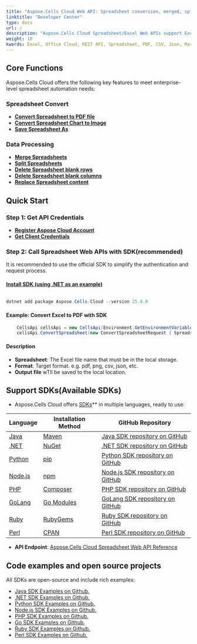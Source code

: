 ```yaml
---
title: "Aspose.Cells Cloud Web API: Spreadsheet conversion, merged, splitter, protect, data processing, etc | Developer Center"
linktitle: "Developer Center"
type: docs
url: /
description: "Aspose.Cells Cloud Spreadsheet/Excel Web APIs support Excel to create, convert, merge, split, protect, and perform inner object operations, among other functions.  Aspose.Cells Cloud provides a complete document, Spreadsheet Web API that supports RESTful interfaces, including authentication, endpoints, parameter descriptions, and code examples to help developers quickly integrate."
weight: 10
kwords: Excel, Office Cloud, REST API, Spreadsheet, PDF, CSV, Json, Markdown, Aspose.Cells Cloud Document
---
```


## **Core Functions**

Aspose.Cells Cloud offers the following key features to meet enterprise-level spreadsheet automation needs:

### **Spreadsheet Convert**

- **[Convert Spreadsheet to PDF file](https://docs.aspose.cloud/cells/convert-excel-file-to-pdf-file/)**
- **[Convert Spreadsheet Chart to Image](https://docs.aspose.cloud/cells/convert-chart-to-image/)**
- **[Save Spreadsheet As](https://docs.aspose.cloud/cells/save-an-excel-file-as-other-formats-files/)**

### **Data Processing**

- **[Merge Spreadsheets](https://docs.aspose.cloud/cells/merge-spreadsheets/)**
- **[Split Spreadsheets](https://docs.aspose.cloud/cells/split-spreadsheet/)**
- **[Delete Spreadsheet blank rows](https://docs.aspose.cloud/cells/delete-spreadsheet-blank-rows/)**
- **[Delete Spreadsheet blank columns](https://docs.aspose.cloud/cells/delete-spreadsheet-blank-columns/)**
- **[Replace Spreadsheet content](https://docs.aspose.cloud/cells/replace-spreadsheet-content/)**

## **Quick Start**

### Step 1: **Get API Credentials**  

- **[Register Aspose Cloud Account](https://dashboard.aspose.cloud/signup)**
- **[Get Client Credentials](https://dashboard.aspose.cloud/#/applications)**

### Step 2: **Call Spreadsheet Web APIs with SDK(recommended)**  

It is recommended to use the official SDK to simplify the authentication and request process.

#### **[Install SDK (using .NET as an example)](https://www.nuget.org/packages/Aspose.cells-Cloud/#readme-body-tab)**

```powershell

dotnet add package Aspose.Cells-Cloud --version 25.8.0

```

#### Example: **Convert Excel to PDF with SDK**

```C#
    CellsApi cellsApi = new CellsApi(Environment.GetEnvironmentVariable("ProductClientId"), Environment.GetEnvironmentVariable("ProductClientSecret"));
    cellsApi.ConvertSpreadsheet(new ConvertSpreadsheetRequest { Spreadsheet = "EmployeeSalesSummary.xlsx", format = "pdf" }, "EmployeeSalesSummary.pdf");
```

#### Description

- **Spreadsheet**: The Excel file name that must be in the local storage.
- **Format**: Target format. e.g. pdf, png, csv, json, etc.
- **Output file** wTll be saved to the local location.

## Support SDKs(**Available SDKs**)

- Aspose.Cells Cloud offers [SDKs](https://github.com/aspose-cells-cloud)** in multiple languages, ready to use:

| Language | Installation Method | GitHub Repository |
|------|----------|-------------|
| [Java](https://www.oracle.com/java/) | [Maven](https://github.com/aspose-cells-cloud/aspose-cells-cloud-java/blob/master/Aspose.Cells.Cloud.pom.xml) | [Java SDK repository on GitHub](https://github.com/aspose-cells-cloud/aspose-cells-cloud-java) |
| [.NET](https://dotnet.microsoft.com/) | [NuGet](https://www.nuget.org/packages/Aspose.cells-Cloud/#readme-body-tab) | [.NET SDK repository on GitHub](https://github.com/aspose-cells-cloud/aspose-cells-cloud-dotnet) |
| [Python](https://www.python.org/) | [pip](https://pypi.org/project/asposecellscloud/) | [Python SDK repository on GitHub](https://github.com/aspose-cells-cloud/aspose-cells-cloud-python) |
| [Node.js](https://nodejs.org/en) | [npm](https://www.npmjs.com/package/asposecellscloud) | [Node.js SDK repository on GitHub](https://github.com/aspose-cells-cloud/aspose-cells-cloud-node) |
| [PHP](https://www.php.net/) | [Composer](https://packagist.org/packages/aspose/cells-sdk-php) | [PHP SDK repository on GitHub](https://github.com/aspose-cells-cloud/aspose-cells-cloud-php) |
| [GoLang](https://go.dev/) | [Go Modules](https://pkg.go.dev/github.com/aspose-cells-cloud/aspose-cells-cloud-go/v25) | [GoLang SDK repository on GitHub](https://github.com/aspose-cells-cloud/aspose-cells-cloud-go) |
| [Ruby](https://www.ruby-lang.org/) | [RubyGems](https://rubygems.org/gems/aspose_cells_cloud) | [Ruby SDK repository on GitHub](https://github.com/aspose-cells-cloud/aspose-cells-cloud-ruby) |
| [Perl](https://www.perl.org/) | [CPAN](https://metacpan.org/dist/AsposeCellsCloud-CellsApi) | [Perl SDK repository on GitHub](https://github.com/aspose-cells-cloud/aspose-cells-cloud-perl) |

- **API Endpoint**: [Aspose.Cells Cloud Spreadsheet Web API Reference](https://reference.aspose.cloud/cells/)

## **Code examples and open source projects**

All SDKs are open-source and include rich examples:

- [Java SDK Examples on Github.](https://github.com/aspose-cells-cloud/aspose-cells-cloud-java/tree/master/Examples)
- [.NET SDK Examples on Github.](https://github.com/aspose-cells-cloud/aspose-cells-cloud-dotnet/tree/master/examples)
- [Python SDK Examples on Github.](https://github.com/aspose-cells-cloud/aspose-cells-cloud-python/tree/master/examples)
- [Node.js SDK Examples on Github.](https://github.com/aspose-cells-cloud/aspose-cells-cloud-node/tree/master/Examples)
- [PHP SDK Examples on Github.](https://github.com/aspose-cells-cloud/aspose-cells-cloud-php/tree/master/examples)
- [Go SDK Examples on Github.](https://github.com/aspose-cells-cloud/aspose-cells-cloud-go/tree/master/examples)
- [Ruby SDK Examples on Github.](https://github.com/aspose-cells-cloud/aspose-cells-cloud-ruby/tree/master/examples)
- [Perl SDK Examples on Github.](https://github.com/aspose-cells-cloud/aspose-cells-cloud-perl/tree/master/examples)
